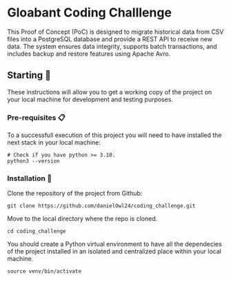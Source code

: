 # Gloabant Coding Challlenge

This Proof of Concept (PoC) is designed to migrate historical data from CSV files into a PostgreSQL database and provide a REST API to receive new data. The system ensures data integrity, supports batch transactions, and includes backup and restore features using Apache Avro.

## Starting 🚀

These instructions will allow you to get a working copy of the project on your local machine for development and testing purposes.


### Pre-requisites 📋

To a successfull execution of this project you will need to have installed the next stack in your local machine:

```
# Check if you have python >= 3.10.
python3 --version
```

### Installation 🔧
Clone the repository of the project from Github:

```
git clone https://github.com/danielOwl24/coding_challenge.git
```

Move to the local directory where the repo is cloned.

```
cd coding_challenge
```

You should create a Python virtual environment to have all the dependecies of the project installed in an isolated and centralized place within your local machine.

```
source venv/bin/activate
```
